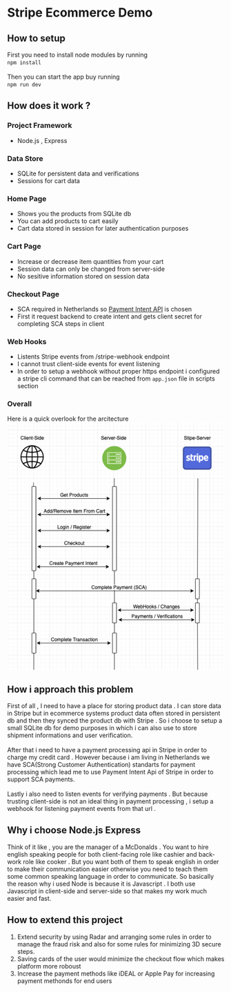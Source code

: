 # Stripe Ecommerce Demo

## How to setup

First you  need to install node modules by running <br/>
`npm install` <br/>
<br/>
Then you can start the app buy running <br/>
`npm run dev` <br/>

## How does it work ?
### Project Framework
* Node.js , Express
### Data Store
* SQLite for persistent data and verifications
* Sessions for cart data
### Home Page
* Shows you the products from SQLite db
* You can add products to cart easily
* Cart data stored in session for later authentication purposes
### Cart Page
* Increase or decrease item quantities from your cart
* Session data can only be changed from server-side
* No sesitive information stored on session data
### Checkout Page
* SCA required in Netherlands so [ Payment Intent API](https://stripe.com/docs/payments/payment-intents "payment intent api") is chosen
* First it request backend to create intent and gets client secret for completing SCA steps in client
### Web Hooks
* Listents Stripe events from /stripe-webhook endpoint
* I cannot trust client-side events for event listening
* In order to setup a webhook without proper https endpoint i configured a stripe cli command that can be reached from `app.json` file in scripts section
### Overall
Here is a quick overlook for the arcitecture
![How It Works](diagrams/HowItWorks.png)

## How i approach this problem

First of all , I need to have a place for storing product data . I can store data in Stripe but in ecommerce systems product data often stored in persistent db and then they synced the product db with Stripe . So i choose to setup a small SQLite db for demo purposes in which i can also use to store shipment informations and user verification. <br/>
<br/>
After that i need to have a payment processing api in Stripe in order to charge my credit card . However because i am living in Netherlands we have SCA(Strong Customer Authentication) standarts for payment processing which lead me to use Payment Intent Api of Stripe in order to support SCA payments. <br/>
<br/>
Lastly i also need to listen events for verifying payments . But because trusting client-side is not an ideal thing in payment processing , i setup a webhook for listening payment events from that url .
<br/>

## Why i choose Node.js Express

Think of it like , you are the manager of a McDonalds . You want to hire english speaking people for both client-facing role like cashier and back-work role like cooker . But you want both of them to speak english in order to make their communication easier otherwise you need to teach them some common speaking language in order to communicate. So basically the reason why i used Node is because it is Javascript . I both use Javascript in client-side and server-side so that makes my work much easier and fast.

## How to extend this project
1) Extend security by using Radar and arranging some rules in order to manage the fraud risk and also for some rules for minimizing 3D secure steps.
2) Saving cards of the user would minimize the checkout flow which makes platform more roboust
3) Increase the payment methods like iDEAL or Apple Pay for increasing payment methonds for end users

